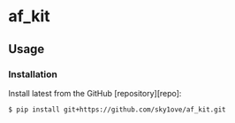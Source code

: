 # af_kit


<!-- WARNING: THIS FILE WAS AUTOGENERATED! DO NOT EDIT! -->

## Usage

### Installation

Install latest from the GitHub \[repository\]\[repo\]:

``` sh
$ pip install git+https://github.com/sky1ove/af_kit.git
```
